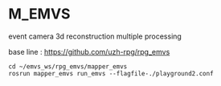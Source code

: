 # M_EMVS
event camera 3d reconstruction multiple processing

base line : https://github.com/uzh-rpg/rpg_emvs

    cd ~/emvs_ws/rpg_emvs/mapper_emvs
    rosrun mapper_emvs run_emvs --flagfile-./playground2.conf
